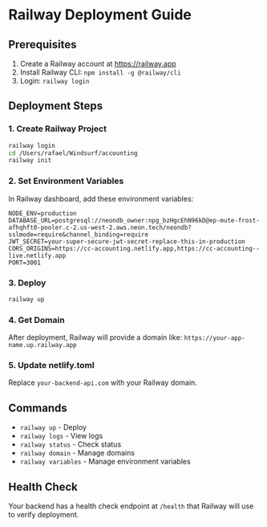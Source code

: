 # Railway Deployment Guide

## Prerequisites
1. Create a Railway account at https://railway.app
2. Install Railway CLI: `npm install -g @railway/cli`
3. Login: `railway login`

## Deployment Steps

### 1. Create Railway Project
```bash
railway login
cd /Users/rafael/Windsurf/accounting
railway init
```

### 2. Set Environment Variables
In Railway dashboard, add these environment variables:
```
NODE_ENV=production
DATABASE_URL=postgresql://neondb_owner:npg_bzHgcEhN96kD@ep-mute-frost-afhqhft0-pooler.c-2.us-west-2.aws.neon.tech/neondb?sslmode=require&channel_binding=require
JWT_SECRET=your-super-secure-jwt-secret-replace-this-in-production
CORS_ORIGINS=https://cc-accounting.netlify.app,https://cc-accounting--live.netlify.app
PORT=3001
```

### 3. Deploy
```bash
railway up
```

### 4. Get Domain
After deployment, Railway will provide a domain like:
`https://your-app-name.up.railway.app`

### 5. Update netlify.toml
Replace `your-backend-api.com` with your Railway domain.

## Commands
- `railway up` - Deploy
- `railway logs` - View logs  
- `railway status` - Check status
- `railway domain` - Manage domains
- `railway variables` - Manage environment variables

## Health Check
Your backend has a health check endpoint at `/health` that Railway will use to verify deployment.